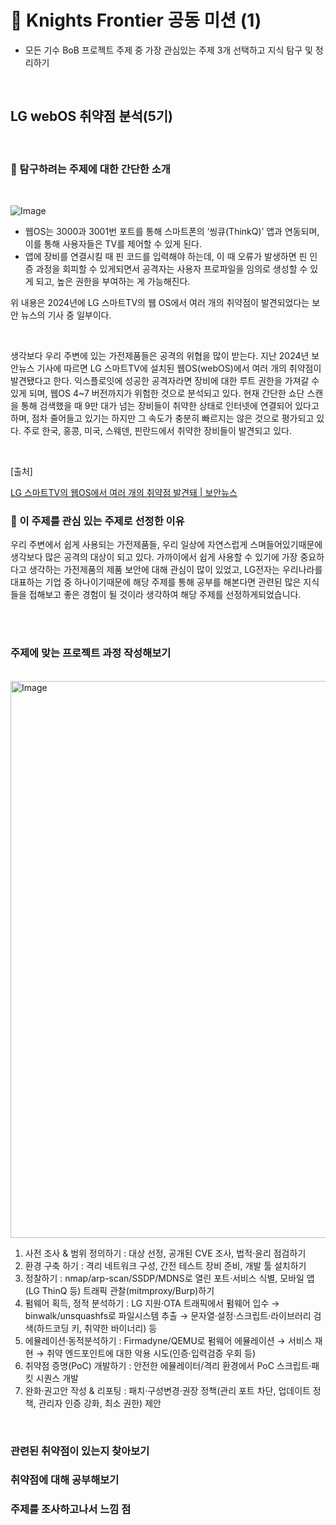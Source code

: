 # 🌙 Knights Frontier 공동 미션 (1)
- 모든 기수 BoB 프로젝트 주제 중 가장 관심있는 주제 3개 선택하고 지식 탐구 및 정리하기 
<br>

## LG webOS 취약점 분석(5기)

<br>

### 📖  탐구하려는 주제에 대한 간단한 소개
<br>

![Image](https://github.com/user-attachments/assets/f0355fb1-2652-43dd-b439-dce5c2a3dd4f)

- 웹OS는 3000과 3001번 포트를 통해 스마트폰의 ‘씽큐(ThinkQ)’ 앱과 연동되며, 이를 통해 사용자들은 TV를 제어할 수 있게 된다.
- 앱에 장비를 연결시킬 때 핀 코드를 입력해야 하는데, 이 때 오류가 발생하면 핀 인증 과정을 회피할 수 있게되면서 공격자는 사용자 프로파일을 임의로 생성할 수 있게 되고, 높은 권한을 부여하는 게 가능해진다.

위 내용은 2024년에 LG 스마트TV의 웹 OS에서 여러 개의 취약점이 발견되었다는 보안 뉴스의 기사 중 일부이다.

<br>

생각보다 우리 주변에 있는 가전제품들은 공격의 위협을 많이 받는다.
지난 2024년 보안뉴스 기사에 따르면 LG 스마트TV에 설치된 웹OS(webOS)에서 여러 개의 취약점이 발견됐다고 한다. 
익스플로잇에 성공한 공격자라면 장비에 대한 루트 권한을 가져갈 수 있게 되며, 웹OS 4~7 버전까지가 위험한 것으로 분석되고 있다. 
현재 간단한 쇼단 스캔을 통해 검색했을 때 9만 대가 넘는 장비들이 취약한 상태로 인터넷에 연결되어 있다고 하며, 점차 줄어들고 있기는 하지만 그 속도가 충분히 빠르지는 않은 것으로 평가되고 있다. 
주로 한국, 홍콩, 미국, 스웨덴, 핀란드에서 취약한 장비들이 발견되고 있다. 

<br>

[출처]

[LG 스마트TV의 웹OS에서 여러 개의 취약점 발견돼 | 보안뉴스](https://m.boannews.com/html/detail.html?idx=128732)


### 📖  이 주제를 관심 있는 주제로 선정한 이유
우리 주변에서 쉽게 사용되는 가전제품들, 우리 일상에 자연스럽게 스며들어있기때문에 생각보다 많은 공격의 대상이 되고 있다.
가까이에서 쉽게 사용할 수 있기에 가장 중요하다고 생각하는 가전제품의 제품 보안에 대해 관심이 많이 있었고, 
LG전자는 우리나라를 대표하는 기업 중 하나이기때문에
해당 주제를 통해 공부를 해본다면 관련된 많은 지식들을 접해보고 좋은 경험이 될 것이라 생각하여 해당 주제를 선정하게되었습니다.

<br>
<br>


### 주제에 맞는 프로젝트 과정 작성해보기

<br>

<img width="891" height="891" alt="Image" src="https://github.com/user-attachments/assets/a1338716-5ca5-49f4-b5a6-ef54e3412715" />

<br>

1. 사전 조사 & 범위 정의하기 : 대상 선정, 공개된 CVE 조사, 법적·윤리 점검하기
2. 환경 구축 하기 : 격리 네트워크 구성, 간전 테스트 장비 준비, 개발 툴 설치하기
3. 정찰하기 : nmap/arp-scan/SSDP/MDNS로 열린 포트·서비스 식별, 모바일 앱(LG ThinQ 등) 트래픽 관찰(mitmproxy/Burp)하기 
4. 펌웨어 획득, 정적 분석하기 : LG 지원·OTA 트래픽에서 펌웨어 입수 → binwalk/unsquashfs로 파일시스템 추출 → 문자열·설정·스크립트·라이브러리 검색(하드코딩 키, 취약한 바이너리) 등 
5. 에뮬레이션·동적분석하기 : Firmadyne/QEMU로 펌웨어 에뮬레이션 → 서비스 재현 → 취약 엔드포인트에 대한 악용 시도(인증·입력검증 우회 등) 
6. 취약점 증명(PoC) 개발하기 : 안전한 에뮬레이터/격리 환경에서 PoC 스크립트·패킷 시퀀스 개발 
7. 완화·권고안 작성 & 리포팅 : 패치·구성변경·권장 정책(관리 포트 차단, 업데이트 정책, 관리자 인증 강화, 최소 권한) 제안

<br>

### 관련된 취약점이 있는지 찾아보기



### 취약점에 대해 공부해보기


### 주제를 조사하고나서 느낌 점
